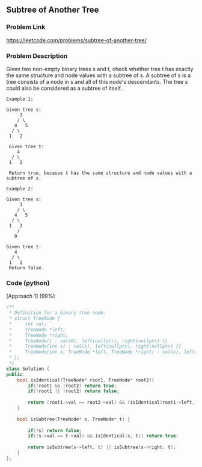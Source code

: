 ## Subtree of Another Tree

### Problem Link

https://leetcode.com/problems/subtree-of-another-tree/

### Problem Description 

Given two non-empty binary trees s and t, check whether tree t has exactly the same structure and node values with a subtree of s. A subtree of s is a tree consists of a node in s and all of this node's descendants. The tree s could also be considered as a subtree of itself.

```
Example 1:

Given tree s:
     3
    / \
   4   5
  / \
 1   2

 Given tree t:
    4 
  / \
 1   2

 Return true, because t has the same structure and node values with a subtree of s.

```

```
Example 2:

Given tree s:
     3
    / \
   4   5
  / \
 1   2
    /
   0

Given tree t:
   4
  / \
 1   2
 Return false.

```


### Code (python)

[Approach 1] (99%)

```c++
/**
 * Definition for a binary tree node.
 * struct TreeNode {
 *     int val;
 *     TreeNode *left;
 *     TreeNode *right;
 *     TreeNode() : val(0), left(nullptr), right(nullptr) {}
 *     TreeNode(int x) : val(x), left(nullptr), right(nullptr) {}
 *     TreeNode(int x, TreeNode *left, TreeNode *right) : val(x), left(left), right(right) {}
 * };
 */
class Solution {
public:
    bool isIdentical(TreeNode* root1, TreeNode* root2){
        if(!root1 && !root2) return true;
        if(!root1 || !root2) return false;
        
        return (root1->val == root2->val) && (isIdentical(root1->left, root2->left)) && (isIdentical(root1->right, root2->right));
    }
    
    bool isSubtree(TreeNode* s, TreeNode* t) {
        
        if(!s) return false;
        if((s->val == t->val) && isIdentical(s, t)) return true;
        
        return isSubtree(s->left, t) || isSubtree(s->right, t);
    }
};
```